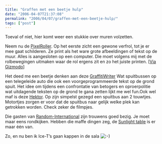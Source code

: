 ```yaml
---
title: "Graffen met een beetje hulp"
date: "2006-04-07T21:37:08"
permalink: "2006/04/07/graffen-met-een-beetje-hulp/"
tags: ["post"]
---
```

Toeval of niet, hier komt weer een stukkie over muren volzetten.

Neem nu de [PixelRoller](3/http://random-international.squarespace.com/pixelroller-overview/ "http://random-international.squarespace.com/pixelroller-overview/"). Op het eerste zicht een gewone verfrol, tot je er mee gaat schilderen. Ze print als het ware grote afbeeldingen of tekst op de muur. Alles is aangesloten op een computer. Die moet volgens mij met de rolbewegingen uitmaken waar de rol ergens zit en zo het juiste printen. \[[Via Gizmodo](http://gizmodo.com/gadgets/gadgets/pixelroller-165787.php "gizmodo")\]

Het deed me een beetje denken aan deze [GraffitiWriter](http://www.appliedautonomy.com/gw.html "http://www.appliedautonomy.com/gw.html") Wat spuitbussen op een telegeleide auto die ook een voorgeprogrammeerde tekst op de grond spuit. Het idee om tijdens een confrontatie van betogers en oproerpolitie wat uitdagende teksten op de grond te gana zetten lijkt me wel fun.Ook wel maf is deze [Hektor](http://www.hektor.ch/ "http://www.hektor.ch/"). Op zijn simpelst gezegd een spuitbus aan 2 touwtjes. Motortjes zorgen er voor dat de spuitbus naar gelijk welke plek kan getrokken worden. Check zeker de filmpjes.

Die gasten van [Random-International](http://random-international.squarespace.com/ "http://random-international.squarespace.com/") zijn trouwens goed bezig. Je moet maar eens rondkijken. Hebben die maffe dingen zeg, de [Sunlight table](http://random-international.squarespace.com/sunlight-table/ "http://random-international.squarespace.com/sunlight-table/") is er maar één van.

Zo, en nu ben ik Ice-T’s gaan kappen in de sala ![:-)](http://www.donebysimon.be/blog/wp-includes/images/smilies/icon_smile.gif)
